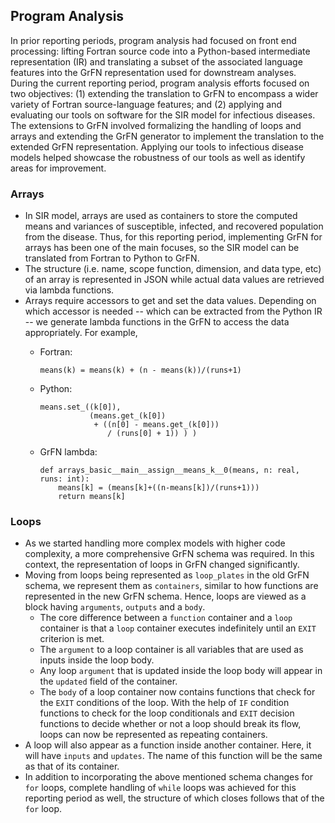 ## Program Analysis

In prior reporting periods, program analysis had focused on front end processing: lifting Fortran source code into a Python-based intermediate representation (IR) and translating a subset of the associated language features into the GrFN representation used for downstream analyses.  During the current reporting period, program analysis efforts focused on two objectives: (1) extending the translation to GrFN to encompass a wider variety of Fortran source-language features; and (2) applying and evaluating our tools on software for the SIR model for infectious diseases.  The extensions to GrFN involved formalizing the handling of loops and arrays and extending the GrFN generator to implement the translation to the extended GrFN representation.  Applying our tools to infectious disease models helped showcase the robustness of our tools as well as identify areas for improvement.

### Arrays

* In SIR model, arrays are used as containers to store the computed means and variances of susceptible, infected, and recovered population from the disease. Thus, for this reporting period, implementing GrFN for arrays has been one of the main focuses, so the SIR model can be translated from Fortran to Python to GrFN.
* The structure (i.e. name, scope function, dimension, and data type, etc) of an array is represented in JSON while actual data values are retrieved via lambda functions.
* Arrays require accessors to get and set the data values. Depending on which accessor is needed -- which can be extracted from the Python IR -- we generate lambda functions in the GrFN to access the data appropriately. For example,
    * Fortran:

    	```
    	means(k) = means(k) + (n - means(k))/(runs+1)
    	```
    * Python: 

    	```
    	means.set_((k[0]), 
    	           (means.get_(k[0]) 
    	            + ((n[0] - means.get_(k[0])) 
    	               / (runs[0] + 1)) ) )
    	```
    * GrFN lambda:

        ```
        def arrays_basic__main__assign__means_k__0(means, n: real, runs: int):
            means[k] = (means[k]+((n-means[k])/(runs+1)))
            return means[k]
	    ```

### Loops

* As we started handling more complex models with higher code complexity, a more comprehensive GrFN schema was required. In this context, the representation of loops in GrFN changed significantly.
* Moving from loops being represented as `loop_plates` in the old GrFN schema, we represent them as `containers`, similar to how functions are represented in the new GrFN schema. Hence, loops are viewed as a block having `arguments`, `outputs` and a `body`.
	* The core difference between a `function` container and a `loop` container is that a `loop` container executes                 indefinitely until an `EXIT` criterion is met.
	* The `argument` to a loop container is all variables that are used as inputs inside the loop body.
	* Any loop `argument` that is updated inside the loop body will appear in the `updated` field of the container.
	* The `body` of a loop container now contains functions that check for the `EXIT` conditions of the loop. With the 	     help of `IF` condition functions to check for the loop conditionals and `EXIT` decision functions to decide whether           or not a loop should break its flow, loops can now be represented as repeating containers.
* A loop will also appear as a function inside another container. Here, it will have `inputs` and `updates`. The name of this function will be the same as that of its container.
* In addition to incorporating the above mentioned schema changes for `for` loops, complete handling of `while` loops was achieved for this reporting period as well, the structure of which closes follows that of the `for` loop. 

